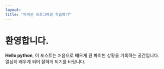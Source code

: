 ```yaml
---
layout:
title: "파이썬 프로그래밍 학습하기"
---
```

# 환영합니다.

**Hello python**, 이 포스트는 처음으로 배우게 된 파이썬 상황을 기록하는 공간입니다.
열심히 배우게 되어 잘하게 되기를 바랍니다.
